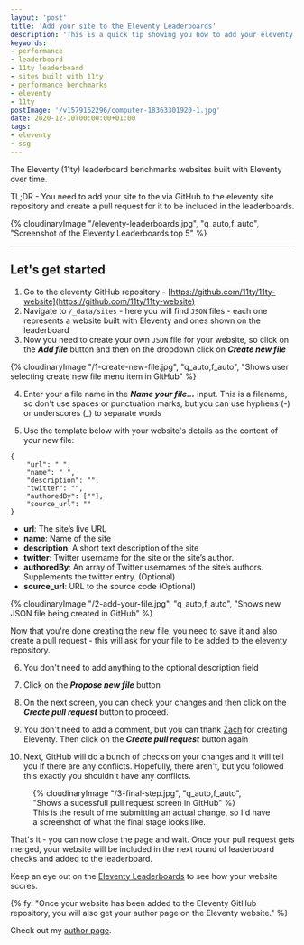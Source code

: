 ```yaml
---
layout: 'post'
title: 'Add your site to the Eleventy Leaderboards'
description: 'This is a quick tip showing you how to add your eleventy built website to the Eleventy leaderboards'
keywords:
- performance
- leaderboard
- 11ty leaderboard
- sites built with 11ty
- performance benchmarks
- eleventy
- 11ty
postImage: '/v1579162296/computer-18363301920-1.jpg'
date: 2020-12-10T00:00:00+01:00
tags:
- eleventy
- ssg
---
```


<p class="lead">The Eleventy (11ty) leaderboard benchmarks websites built with Eleventy over time.</p>

TL;DR - You need to add your site to the via GitHub to the eleventy site repository and create a pull request for it to be included in the leaderboards.

{% cloudinaryImage "/eleventy-leaderboards.jpg", "q_auto,f_auto", "Screenshot of the Eleventy Leaderboards top 5" %}

<hr>

## Let's get started
1. Go to the eleventy GitHub repository - [https://github.com/11ty/11ty-website](https://github.com/11ty/11ty-website)
2. Navigate to `/_data/sites` - here you will find `JSON` files - each one represents a website built with Eleventy and ones shown on the leaderboard
3. Now you need to create your own `JSON` file for your website, so click on the **_Add file_** button and then on the dropdown click on **_Create new file_**

{% cloudinaryImage "/1-create-new-file.jpg", "q_auto,f_auto", "Shows user selecting create new file menu item in GitHub" %}

4. Enter your a file name in the **_Name your file..._** input. This is a filename, so don't use spaces or punctuation marks, but you can use hyphens (-) or underscores (_) to separate words

5. Use the template below with your website's details as the content of your new file:

```
{
    "url": " ",
    "name": " ",
    "description": "",
    "twitter": "",
    "authoredBy": [""],
    "source_url": ""
}
```
* **url**: The site’s live URL
* **name**: Name of the site
* **description**: A short text description of the site
* **twitter**: Twitter username for the site or the site’s author.
* **authoredBy**: An array of Twitter usernames of the site’s authors. Supplements the twitter entry. (Optional)
* **source_url**: URL to the source code (Optional)

{% cloudinaryImage "/2-add-your-file.jpg", "q_auto,f_auto", "Shows new JSON file being created in GitHub" %}

Now that you're done creating the new file, you need to save it and also create a pull request - this will ask for your file to be added to the eleventy repository.

6. You don't need to add anything to the optional description field

7. Click on the **_Propose new file_** button

8. On the next screen, you can check your changes and then click on the **_Create pull request_** button to proceed.

9. You don't need to add a comment, but you can thank [Zach](https://twitter.com/zachleat "Zack Leatherman on Twitter") for creating Eleventy. Then click on the  **_Create pull request_** button again

10. Next, GitHub will do a bunch of checks on your changes and it will tell you if there are any conflicts. Hopefully, there aren't, but you followed this exactly you shouldn't have any conflicts.

<figure>
  {% cloudinaryImage "/3-final-step.jpg", "q_auto,f_auto", "Shows a sucessfull pull request screen in GitHub" %}
  <figcaption>This is the result of me submitting an actual change, so I'd have a screenshot of what the final stage looks like.</figcaption>
</figure>

That's it - you can now close the page and wait. Once your pull request gets merged, your website will be included in the next round of leaderboard checks and added to the leaderboard.

Keep an eye out on the [Eleventy Leaderboards](https://www.11ty.dev/speedlify/) to see how your website scores.

{% fyi "Once your website has been added to the Eleventy GitHub repository, you will also get your author page on the Eleventy website." %}

Check out my [author page](https://www.11ty.dev/authors/juanfernandes/ "Juan Fernandes' author page on the Eleventy website").
